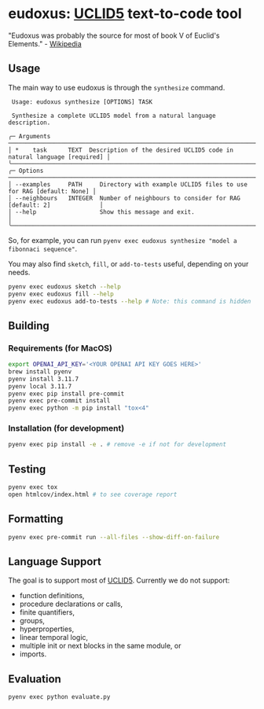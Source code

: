 # eudoxus: [UCLID5](https://github.com/uclid-org/uclid) text-to-code tool

"Eudoxus was probably the source for most of book V of Euclid's Elements." - [Wikipedia](https://en.wikipedia.org/wiki/Eudoxus_of_Cnidus)

## Usage
The main way to use eudoxus is through the `synthesize` command.
```
 Usage: eudoxus synthesize [OPTIONS] TASK

 Synthesize a complete UCLID5 model from a natural language description.

╭─ Arguments ────────────────────────────────────────────────────────────────────────────────╮
│ *    task      TEXT  Description of the desired UCLID5 code in natural language [required] │
╰────────────────────────────────────────────────────────────────────────────────────────────╯
╭─ Options ──────────────────────────────────────────────────────────────────────────────────╮
│ --examples     PATH     Directory with example UCLID5 files to use for RAG [default: None] │
│ --neighbours   INTEGER  Number of neighbours to consider for RAG [default: 2]              │
│ --help                  Show this message and exit.                                        │
╰────────────────────────────────────────────────────────────────────────────────────────────╯
```

So, for example, you can run `pyenv exec eudoxus synthesize "model a fibonnaci sequence"`.

You may also find `sketch`, `fill`, or `add-to-tests` useful, depending on your needs.
```sh
pyenv exec eudoxus sketch --help
pyenv exec eudoxus fill --help
pyenv exec eudoxus add-to-tests --help # Note: this command is hidden
```

## Building

### Requirements (for MacOS)
```sh
export OPENAI_API_KEY='<YOUR OPENAI API KEY GOES HERE>'
brew install pyenv
pyenv install 3.11.7
pyenv local 3.11.7
pyenv exec pip install pre-commit
pyenv exec pre-commit install
pyenv exec python -m pip install "tox<4"
```

### Installation (for development)
```sh
pyenv exec pip install -e . # remove -e if not for development
```

## Testing
```sh
pyenv exec tox
open htmlcov/index.html # to see coverage report
```

## Formatting
```sh
pyenv exec pre-commit run --all-files --show-diff-on-failure
```

## Language Support
The goal is to support most of [UCLID5](https://github.com/uclid-org/uclid). Currently we do not support:
- function definitions,
- procedure declarations or calls,
- finite quantifiers,
- groups,
- hyperproperties,
- linear temporal logic,
- multiple init or next blocks in the same module, or
- imports.

## Evaluation
```sh
pyenv exec python evaluate.py
```
